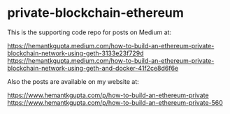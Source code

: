 # private-blockchain-ethereum

This is the supporting code repo for posts on Medium at:

https://hemantkgupta.medium.com/how-to-build-an-ethereum-private-blockchain-network-using-geth-3133e23f729d
https://hemantkgupta.medium.com/how-to-build-an-ethereum-private-blockchain-network-using-geth-and-docker-41f2ce8d6f6e

Also the posts are available on my website at:

https://www.hemantkgupta.com/p/how-to-build-an-ethereum-private
https://www.hemantkgupta.com/p/how-to-build-an-ethereum-private-560


